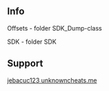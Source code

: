 ## Info
Offsets - folder SDK_Dump-class

SDK - folder SDK

## Support
[jebacuc123 unknowncheats.me](https://www.unknowncheats.me/forum/playerunknown-s-battlegrounds/214976-pubg-reversal-structs-offsets-815.html)
